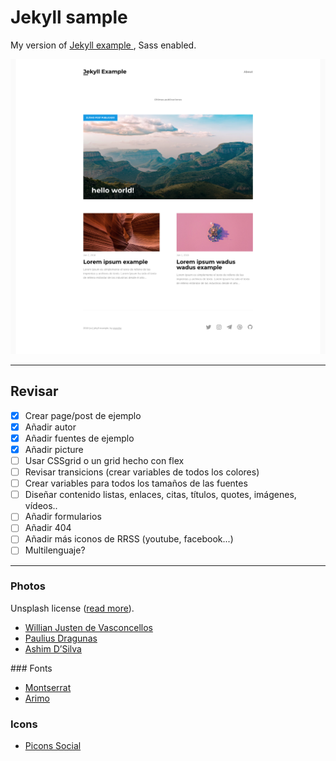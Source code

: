 # Jekyll sample

My version of [Jekyll example ](https://github.com/mdo/jekyll-example), Sass enabled.

![Capture 24/04/2018](/public/capture.png)

___

## Revisar

- [x] Crear page/post de ejemplo
- [x] Añadir autor
- [x] Añadir fuentes de ejemplo
- [x] Añadir picture  
- [ ] Usar CSSgrid o un grid hecho con flex
- [ ] Revisar transicions (crear variables de todos los colores)
- [ ] Crear variables para todos los tamaños de las fuentes
- [ ] Diseñar contenido listas, enlaces, citas, títulos, quotes, imágenes, vídeos..
- [ ] Añadir formularios
- [ ] Añadir 404
- [ ] Añadir más iconos de RRSS (youtube, facebook...)
- [ ] Multilenguaje?

___

### Photos

Unsplash license ([read more](https://unsplash.com/license)).

* [Willian Justen de Vasconcellos](https://unsplash.com/photos/0yQPd95ScSc)
* [Paulius Dragunas](https://unsplash.com/photos/KqJKBwQGrTs)
* [Ashim D’Silva](https://unsplash.com/photos/sKn-Yy4BRtY)

### Fonts

* [Montserrat](https://fonts.google.com/specimen/Montserrat)
* [Arimo](https://fonts.google.com/specimen/Arimo)

### Icons

* [Picons Social](https://www.iconfinder.com/iconsets/picons-social)
